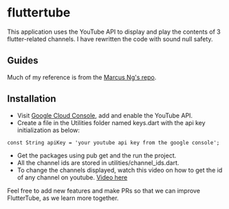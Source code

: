 # fluttertube

This application uses the YouTube API to display and play the contents of 3 flutter-related channels.
I have rewritten the code with sound null safety.

## Guides
Much of my reference is from the [Marcus Ng's repo](https://github.com/MarcusNg/flutter_youtube_api).

## Installation
* Visit [Google Cloud Console](https://console.cloud.google.com/), add and enable the YouTube API.
* Create a file in the Utilities folder named keys.dart with the api key initialization as below:

```
const String apiKey = 'your youtube api key from the google console';
```

* Get the packages using pub get and the run the project.
* All the channel ids are stored in utilities/channel_ids.dart.
* To change the channels displayed, watch this video on how to get the id of any channel on youtube. [Video here](https://www.youtube.com/watch?v=D12v4rTtiYM&t=50s&ab_channel=WebbyFan.com)

Feel free to add new features and make PRs so that we can improve FlutterTube, as we learn more together.
